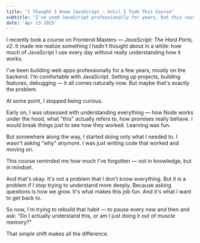 ```yaml
---
title: "I Thought I Knew JavaScript — Until I Took This Course"
subtitle: "I've used JavaScript professionally for years, but this course made me realize how much I stopped asking 'why' — and how much that mindset shift cost me. This is a short reflection on getting curious again."
date: 'Apr 13 2025'
---
```


I recently took a course on Frontend Masters — *JavaScript: The Hard Parts, v2*. It made me realize something I hadn't thought about in a while: how much of JavaScript I use every day without really understanding how it works.

I've been building web apps professionally for a few years, mostly on the backend. I'm comfortable with JavaScript. Setting up projects, building features, debugging — it all comes naturally now. But maybe that's exactly the problem.

At some point, I stopped being curious.

Early on, I was obsessed with understanding everything — how Node works under the hood, what "this" actually refers to, how promises really behave. I would break things just to see how they worked. Learning was fun.

But somewhere along the way, I started doing only what I needed to. I wasn't asking "why" anymore. I was just writing code that worked and moving on.

This course reminded me how much I've forgotten — not in knowledge, but in mindset.

And that's okay. It's not a problem that I don't know everything. But it *is* a problem if I stop trying to understand more deeply. Because asking questions is how we grow. It's what makes this job fun. And it's what I want to get back to.

So now, I'm trying to rebuild that habit — to pause every now and then and ask: "Do I actually understand this, or am I just doing it out of muscle memory?"

That simple shift makes all the difference.
